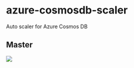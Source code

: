 # azure-cosmosdb-scaler
Auto scaler for Azure Cosmos DB

## Master
![](https://noops-jp.visualstudio.com/0b69ecaf-dc1d-47b6-9696-8528d6e12537/_apis/build/status/1)
